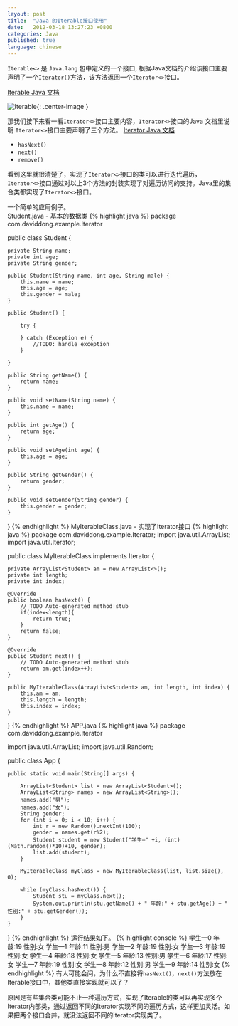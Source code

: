 ```yaml
---
layout: post
title:  "Java 的Iterable接口使用"
date:   2012-03-18 13:27:23 +0800
categories: Java
published: true
language: chinese
---
```

`Iterable<>` 是 `Java.lang` 包中定义的一个接口, 
根据Java文档的介绍该接口主要声明了一个`Iterator()`方法，该方法返回一个`Iterator<>`接口。   

[Iterable Java 文档](https://docs.oracle.com/javase/8/docs/api/)<br>

![Iterable]({{site.baseurl}}/assets/image/java-iterable-function.png){: .center-image }
<br>

那我们接下来看一看`Iterator<>`接口主要内容，`Iterator<>`接口的Java 文档里说明
`Iterator<>`接口主要声明了三个方法。   [Iterator Java 文档](https://docs.oracle.com/javase/8/docs/api/)
+ `hasNext()`
+ `next()`
+ `remove()`

看到这里就很清楚了，实现了`Iterator<>`接口的类可以进行迭代遍历，`Iterator<>`接口通过对以上3个方法的封装实现了对遍历访问的支持。Java里的集合类都实现了`Iterator<>`接口。

一个简单的应用例子。   
Student.java - 基本的数据类
{% highlight java %}
package com.daviddong.example.Iterator

public class Student {

    private String name;
    private int age;
    private String gender;

    public Student(String name, int age, String male) {
        this.name = name;
        this.age = age;
        this.gender = male;
    }

    public Student() {
        
        try {
            
        } catch (Exception e) { 
            //TODO: handle exception
        }

    }

    public String getName() {
        return name;
    }

    public void setName(String name) {
        this.name = name;
    }

    public int getAge() {
        return age;
    }

    public void setAge(int age) {
        this.age = age;
    }

    public String getGender() {
        return gender;
    }

    public void setGender(String gender) {
        this.gender = gender;
    }

}
{% endhighlight %}
MyIterableClass.java - 实现了Iterator接口
{% highlight java %}
package com.daviddong.example.Iterator;
import java.util.ArrayList;
import java.util.Iterator;

public class MyIterableClass implements Iterator {

    private ArrayList<Student> am = new ArrayList<>();
    private int length;
    private int index;

    @Override
    public boolean hasNext() {
        // TODO Auto-generated method stub
        if(index<length){
            return true;
        }
        return false;
    }

    @Override
    public Student next() {
        // TODO Auto-generated method stub
        return am.get(index++);
    }

    public MyIterableClass(ArrayList<Student> am, int length, int index) {
        this.am = am;
        this.length = length;
        this.index = index;
    }

}
{% endhighlight %}
APP.java
{% highlight java %}
package com.daviddong.example.Iterator

import java.util.ArrayList;
import java.util.Random;

public class App {
    
    public static void main(String[] args) {

        ArrayList<Student> list = new ArrayList<Student>();
        ArrayList<String> names = new ArrayList<String>();
        names.add("男");
        names.add("女");
        String gender;
        for (int i = 0; i < 10; i++) {
            int r = new Random().nextInt(100);
            gender = names.get(r%2);
            Student student = new Student("学生—" +i, (int)(Math.random()*10)+10, gender);
            list.add(student);
        }

        MyIterableClass myClass = new MyIterableClass(list, list.size(), 0);

        while (myClass.hasNext()) {
            Student stu = myClass.next();
            System.out.println(stu.getName() + " 年龄:" + stu.getAge() + " 性别:" + stu.getGender());
        }
    }
}
{% endhighlight %}
运行结果如下。
{% highlight console %}
学生—0 年龄:19 性别:女
学生—1 年龄:11 性别:男
学生—2 年龄:19 性别:女
学生—3 年龄:19 性别:女
学生—4 年龄:18 性别:女
学生—5 年龄:13 性别:男
学生—6 年龄:17 性别:女
学生—7 年龄:19 性别:女
学生—8 年龄:12 性别:男
学生—9 年龄:14 性别:女
{% endhighlight %}
有人可能会问，为什么不直接将`hasNext()`，`next()`方法放在Iterable接口中，其他类直接实现就可以了？

原因是有些集合类可能不止一种遍历方式，实现了Iterable的类可以再实现多个Iterator内部类，通过返回不同的Iterator实现不同的遍历方式，这样更加灵活。如果把两个接口合并，就没法返回不同的Iterator实现类了。
<br>